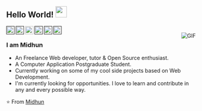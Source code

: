 ## Hello World! <img src="https://raw.githubusercontent.com/iampavangandhi/iampavangandhi/master/gifs/Hi.gif" width="30px"></h2>

<a href="">
  <img align="left" alt="Midhun's Twitter" width="22px" src="https://cdn.jsdelivr.net/npm/simple-icons@v3/icons/twitter.svg" />
</a>
<a href="">
  <img align="left" alt="Midhun's Linkdein" width="22px" src="https://cdn.jsdelivr.net/npm/simple-icons@v3/icons/linkedin.svg" />
</a>
<a href="https://github.com/midhxn">
  <img align="left" alt="Midhun's Github" width="22px" src="https://cdn.jsdelivr.net/npm/simple-icons@v3/icons/github.svg" />
</a>
<a href="">
  <img align="left" alt="Midhun's Telegram" width="22px" src="https://cdn.jsdelivr.net/npm/simple-icons@v3/icons/telegram.svg" />
</a>
<a href="">
  <img align="left" alt="Midhun's Hackerrank" width="22px" src="https://cdn.jsdelivr.net/npm/simple-icons@v3/icons/hackerrank.svg" />
</a>
<a href="">
  <img align="left" alt="Midhun" width="22px" src="https://cdn.jsdelivr.net/npm/simple-icons@3.1.0/icons/kaggle.svg" />
</a>
<br />
<img align="right" alt="GIF" src="https://media.giphy.com/media/13HgwGsXF0aiGY/giphy.gif" />

### I am Midhun
- An Freelance Web developer, tutor & Open Source enthusiast.
- A Computer Application Postgraduate Student. 
- Currently working on some of my cool side projects based on Web Development.
- I'm currently looking for opportunities. I love to learn and contribute in any and every possible way.

⭐️ From [Midhun](https://github.com/midhxn)



